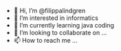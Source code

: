 - 👋 Hi, I’m @filippalindgren
- 👀 I’m interested in informatics
- 🌱 I’m currently learning java coding
- 💞️ I’m looking to collaborate on ...
- 📫 How to reach me ...

<!---
filippalindgren/filippalindgren is a ✨ special ✨ repository because its `README.md` (this file) appears on your GitHub profile.
You can click the Preview link to take a look at your changes.
--->
